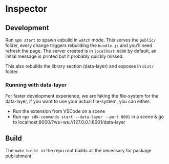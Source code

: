
# Inspector

## Development
Run `npm start` to spawn esbuild in `watch` mode. This serves the `public/` folder, every change triggers rebuilding the `bundle.js` and you'll need refresh the page. The server created is in `localhost:8000` by default, an initial message is printed but it probably quickly missed.

This also rebuilds the library section (data-layer) and exposes in `dist/` folder.

### Running with data-layer
For faster development experience, we are faking the file-system for the data-layer, if you want to use your actual file-system, you can either:

* Run the extension from VSCode on a scene
* Run `npx sdk-commands start --data-layer --port 8001` in a scene & go to localhost:8000/?ws=ws://127.0.0.1:8001/data-layer

## Build
The `make build ` in the repo root builds all the necessary for package publishment.
